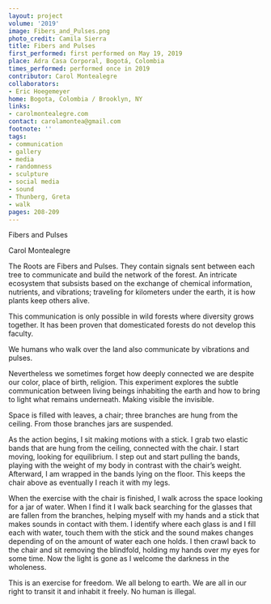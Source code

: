 ```yaml
---
layout: project
volume: '2019'
image: Fibers_and_Pulses.png
photo_credit: Camila Sierra
title: Fibers and Pulses
first_performed: first performed on May 19, 2019
place: Adra Casa Corporal, Bogotá, Colombia
times_performed: performed once in 2019
contributor: Carol Montealegre
collaborators:
- Eric Hoegemeyer
home: Bogota, Colombia / Brooklyn, NY
links:
- carolmontealegre.com
contact: carolamontea@gmail.com
footnote: ''
tags:
- communication
- gallery
- media
- randomness
- sculpture
- social media
- sound
- Thunberg, Greta
- walk
pages: 208-209
---
```


Fibers and Pulses

Carol Montealegre

The Roots are Fibers and Pulses. They contain signals sent between each tree to communicate and build the network of the forest. An intricate ecosystem that subsists based on the exchange of chemical information, nutrients, and vibrations; traveling for kilometers under the earth, it is how plants keep others alive.

This communication is only possible in wild forests where diversity grows together. It has been proven that domesticated forests do not develop this faculty.

We humans who walk over the land also communicate by vibrations and pulses.

Nevertheless we sometimes forget how deeply connected we are despite our color, place of birth, religion. This experiment explores the subtle communication between living beings inhabiting the earth and how to bring to light what remains underneath. Making visible the invisible.

Space is filled with leaves, a chair; three branches are hung from the ceiling. From those branches jars are suspended.

As the action begins, I sit making motions with a stick. I grab two elastic bands that are hung from the ceiling, connected with the chair. I start moving, looking for equilibrium. I step out and start pulling the bands, playing with the weight of my body in contrast with the chair’s weight. Afterward, I am wrapped in the bands lying on the floor. This keeps the chair above as eventually I reach it with my legs.

When the exercise with the chair is finished, I walk across the space looking for a jar of water. When I find it I walk back searching for the glasses that are fallen from the branches, helping myself with my hands and a stick that makes sounds in contact with them. I identify where each glass is and I fill each with water, touch them with the stick and the sound makes changes depending of on the amount of water each one holds. I then crawl back to the chair and sit removing the blindfold, holding my hands over my eyes for some time. Now the light is gone as I welcome the darkness in the wholeness.

This is an exercise for freedom. We all belong to earth. We are all in our right to transit it and inhabit it freely. No human is illegal.
